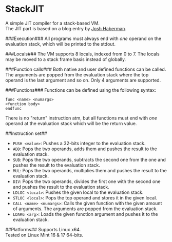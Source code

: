 StackJIT
========

A simple JIT compiler for a stack-based VM.
<br>
The JIT part is based on a blog entry by [Josh Haberman](http://blog.reverberate.org/2012/12/hello-jit-world-joy-of-simple-jits.html).

###Execution###
All programs must always end with _one_ operand on the evaluation stack, which will be printed
to the stdout.

###Locals###
The VM supports 8 locals, indexed from 0 to 7. The locals may be moved to a stack frame basis
instead of globally.

###Function calls###
Both native and user defined functions can be called. The arguments are popped from
the evaluation stack where the top operand is the last argument and so on. Only 4 arguments are supported.

###Functions###
Functions can be defined using the following syntax:
```
func <name> <numargs>
<function body>
endfunc
```
There is no "return" instruction atm, but all functions must end with _one_
operand at the evaluation stack which will be the return value.

##Instruction set##
* `PUSH <value>`: Pushes a 32-bits integer to the evaluation stack.
* `ADD`: Pops the two operands, adds them and pushes the result to the evaluation stack.
* `SUB`: Pops the two operands, subtracts the second one from the one and pushes the result to the evaluation stack.
* `MUL`: Pops the two operands, multiplies them and pushes the result to the evaluation stack.
* `DIV`: Pops the two operands, divides the first one with the second one and pushes the result to the evaluation stack.
* `LDLOC <local>`: Pushes the given local to the evaluation stack.
* `STLOC <local>`: Pops the top operand and stores it in the given local.
* `CALL <name> <numargs>`: Calls the given function with the given amount of arguments. The arguments are popped from the evaluation stack.
* `LDARG <arg>`: Loads the given function argument and pushes it to the evaluation stack.

##Platforms##
Supports Linux x64.
<br>
Tested on Linux Mint 16 & 17 64-bits.
